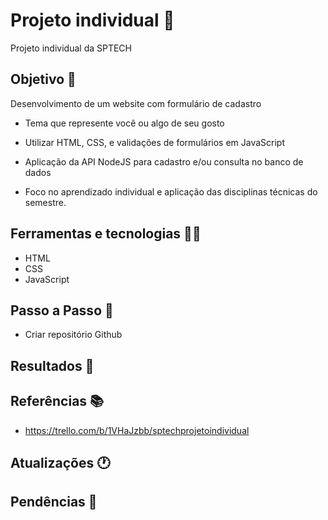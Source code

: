# Projeto individual 🚩

Projeto individual da SPTECH

## Objetivo 📜

Desenvolvimento de um website com formulário de cadastro

- Tema que represente você ou algo de seu gosto

- Utilizar HTML, CSS, e validações de formulários em JavaScript

- Aplicação da API NodeJS para cadastro e/ou consulta no banco de dados

- Foco no aprendizado individual e aplicação das disciplinas técnicas do semestre.

<!-- ![Alt text](/src/img/2024-12-26-Esquema_Aplicacao.jpg)

<p align="center">Figura 1: Esquema API REST Stateless</p> -->

## Ferramentas e tecnologias 👨‍💻

- HTML
- CSS
- JavaScript

## Passo a Passo 👣

- Criar repositório Github

## Resultados 🎁

<!-- ![Alt text](/src/img/results1.png) -->

<!-- | Job | Company | Contribution Period |Tasks|
|-------|---------|-----------------------|-------|
IT Technician | H2 informática|2 years and 10 months | Remote or in-person technical support |
 -->

## Referências 📚

- https://trello.com/b/1VHaJzbb/sptechprojetoindividual

## Atualizações 🕐

## Pendências 🚨
